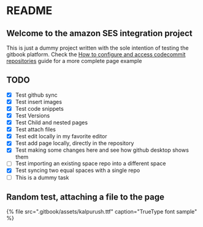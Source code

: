 # README

## Welcome to the amazon SES integration project

This is just a dummy project written with the sole intention of testing the gitbook platform. Check the [How to configure and access codecommit repositories](guides/how-to-configure-and-access-codecommit-repositories.md) guide for a more complete page example

## TODO

* [x] Test github sync
* [x] Test insert images
* [x] Test code snippets
* [x] Test Versions
* [x] Test Child and nested pages
* [x] Test attach files
* [x] Test edit locally in my favorite editor
* [x] Test add page locally, directly in the repository
* [x] Test making some changes here and see how github desktop shows them
* [ ] Test importing an existing space repo into a different space
* [x] Test syncing two equal spaces with a single repo
* [ ] This is a dummy task

## Random test, attaching a file to the page

{% file src=".gitbook/assets/kalpurush.ttf" caption="TrueType font sample" %}

